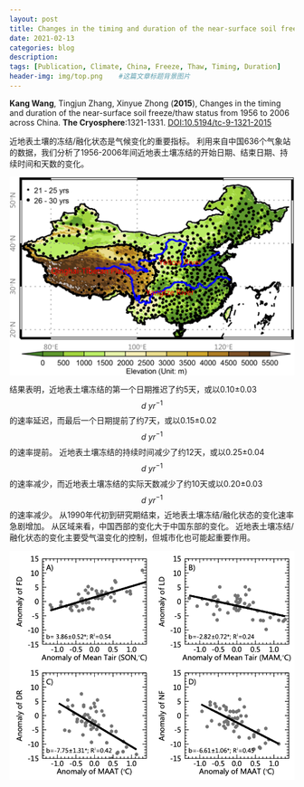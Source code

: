 ```yaml
---
layout: post
title: Changes in the timing and duration of the near-surface soil freeze/thaw status from 1956 to 2006 across China
date: 2021-02-13
categories: blog
description: 
tags: [Publication, Climate, China, Freeze, Thaw, Timing, Duration]
header-img: img/top.png    #这篇文章标题背景图片
---
```


**Kang Wang**, Tingjun Zhang, Xinyue Zhong
(**2015**),
Changes in the timing and duration of the near-surface soil freeze/thaw status from 1956 to 2006 across China. 
**The Cryosphere**:1321-1331.
[DOI:10.5194/tc-9-1321-2015](https://doi.org/10.5194/tc-9-1321-2015)

近地表土壤的冻结/融化状态是气候变化的重要指标。
利用来自中国636个气象站的数据，我们分析了1956-2006年间近地表土壤冻结的开始日期、结束日期、持续时间和天数的变化。

<center>
<p><img src="/img/WeChatWorkScreenshot_164da453-7ee9-4dfc-af5b-d62a89055f2a.png" align="center"></p>
</center>

结果表明，近地表土壤冻结的第一个日期推迟了约5天，或以0.10±0.03 $$ d~yr^{-1} $$的速率延迟，而最后一个日期提前了约7天，或以0.15±0.02 $$ d~yr^{-1} $$的速率提前。 
近地表土壤冻结的持续时间减少了约12天，或以0.25±0.04 $$ d~yr^{-1} $$的速率减少，而近地表土壤冻结的实际天数减少了约10天或以0.20±0.03 $$ d~yr^{-1} $$的速率减少。
从1990年代初到研究期结束，近地表土壤冻结/融化状态的变化速率急剧增加。
从区域来看，中国西部的变化大于中国东部的变化。
近地表土壤冻结/融化状态的变化主要受气温变化的控制，但城市化也可能起重要作用。


<center>
<p><img src="/img/WX20210213-152741@2x.png" align="center"></p>
</center>
